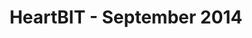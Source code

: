---
layout: default
img: project2.png
category: Services
title: HeartBIT - September 2014
description: |
  <p class="lead">A dating app which focused on connecting those in the tech industry.</p>
  <p class="lead">
  My role was to create a messaging system for the application. 
  </p>
  <p class="lead">
  Features worked on :
  <br>
  Inbox <br>
  Sent Box <br>
  New Messages <br>
  Restricted Replying <br>
  Restricted New Messaging 
  </p>
  <p class="lead">
  Technology<br>
  Ruby On Rails 
  </p>

---